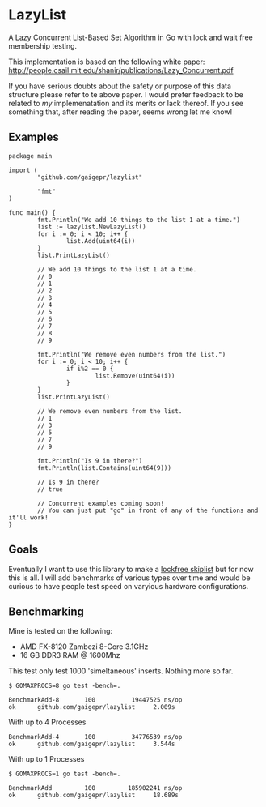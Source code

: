 # LazyList
A Lazy Concurrent List-Based Set Algorithm in Go with lock and wait free membership testing. 

This implementation is based on the following white paper: http://people.csail.mit.edu/shanir/publications/Lazy_Concurrent.pdf

If you have serious doubts about the safety or purpose of this data structure please refer to te above paper. I would prefer feedback to be related to *my* implemenatation and its merits or lack thereof. If you see something that, after reading the paper, seems wrong let me know!

Examples
-------
```
package main

import (
        "github.com/gaigepr/lazylist"

        "fmt"
)

func main() {
        fmt.Println("We add 10 things to the list 1 at a time.")
        list := lazylist.NewLazyList()
        for i := 0; i < 10; i++ {
                list.Add(uint64(i))
        }
        list.PrintLazyList()
        
        // We add 10 things to the list 1 at a time.
        // 0
        // 1
        // 2
        // 3
        // 4
        // 5
        // 6
        // 7
        // 8
        // 9

        fmt.Println("We remove even numbers from the list.")
        for i := 0; i < 10; i++ {
                if i%2 == 0 {
                        list.Remove(uint64(i))
                }
        }
        list.PrintLazyList()
        
        // We remove even numbers from the list.
        // 1
        // 3
        // 5
        // 7
        // 9

        fmt.Println("Is 9 in there?")
        fmt.Println(list.Contains(uint64(9)))
        
        // Is 9 in there?
        // true

        // Concurrent examples coming soon!
        // You can just put "go" in front of any of the functions and it'll work!
}
```

Goals
-----
Eventually I want to use this library to make a [lockfree skiplist](http://www.cs.tau.ac.il/~shanir/nir-pubs-web/Papers/OPODIS2006-BA.pdf) but for now this is all.  I will add benchmarks of various types over time and would be curious to have people test speed on varyious hardware configurations.

Benchmarking
------------
Mine is tested on the following:
* AMD FX-8120 Zambezi 8-Core 3.1GHz
* 16 GB DDR3 RAM @ 1600Mhz

This test only test 1000 'simeltaneous' inserts. Nothing more so far.
```
$ GOMAXPROCS=8 go test -bench=.

BenchmarkAdd-8       100          19447525 ns/op
ok      github.com/gaigepr/lazylist     2.009s
```
With up to 4 Processes
```
BenchmarkAdd-4       100          34776539 ns/op
ok      github.com/gaigepr/lazylist     3.544s
```
With up to 1 Processes
```
$ GOMAXPROCS=1 go test -bench=.

BenchmarkAdd         100         185902241 ns/op
ok      github.com/gaigepr/lazylist     18.689s
```
